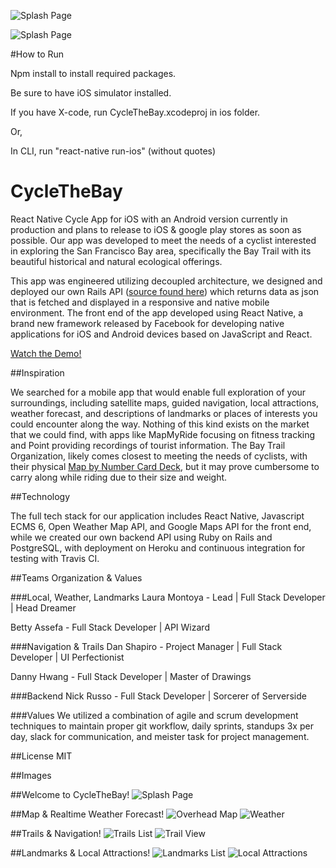 ![Splash Page](/imgs/icon.png)

   ![Splash Page](/imgs/Logo.png)

#How to Run

Npm install to install required packages.

Be sure to have iOS simulator installed.

If you have X-code, run CycleTheBay.xcodeproj in ios folder.

Or,

In CLI, run "react-native run-ios" (without quotes)


# CycleTheBay
React Native Cycle App for iOS with an Android version currently in production and plans to release to iOS & google play stores as soon as possible. Our app was developed to meet the needs of a cyclist interested in exploring the San Francisco Bay area, specifically the Bay Trail with its beautiful historical and natural ecological offerings.

This app was engineered utilizing decoupled architecture, we designed and deployed our own Rails API ([source found here](https://github.com/psiclops/cycle-api)) which returns data as json that is fetched and displayed in a responsive and native mobile environment. The front end of the app developed using React Native, a brand new framework released by Facebook for developing native applications for iOS and Android devices based on JavaScript and React.  

[Watch the Demo!](https://youtu.be/OI2wkQTdCrg)

##Inspiration

We searched for a mobile app that would enable full exploration of your surroundings, including satellite maps, guided navigation, local attractions, weather forecast, and descriptions of landmarks or places of interests you could encounter along the way. Nothing of this kind exists on the market that we could find, with apps like MapMyRide focusing on fitness tracking and Point providing recordings of tourist information. The Bay Trail Organization, likely comes closest to meeting the needs of cyclists, with their physical [Map by Number Card Deck](http://baytrail.org/get-on-the-trail/map-by-number/), but it may prove cumbersome to carry along while riding due to their size and weight.


##Technology

The full tech stack for our application includes React Native, Javascript ECMS 6, Open Weather Map API, and Google Maps API for the front end, while we created our own backend API using Ruby on Rails and PostgreSQL, with deployment on Heroku and continuous integration for testing with Travis CI. 

##Teams Organization & Values

###Local, Weather, Landmarks
Laura Montoya - Lead | Full Stack Developer | Head Dreamer

Betty Assefa - Full Stack Developer | API Wizard

###Navigation & Trails
Dan Shapiro - Project Manager | Full Stack Developer | UI Perfectionist

Danny Hwang - Full Stack Developer | Master of Drawings

###Backend
Nick Russo - Full Stack Developer | Sorcerer of Serverside

###Values
We utilized a combination of agile and scrum development techniques to maintain proper git workflow, daily sprints, standups 3x per day, slack for communication, and meister task for project management.

##License
MIT

##Images

##Welcome to CycleTheBay!
![Splash Page](/imgs/splash.png) 

##Map & Realtime Weather Forecast!
![Overhead Map](/imgs/overhead-map.png) ![Weather](/imgs/weather.png)

##Trails & Navigation!
![Trails List](/imgs/trails-list.png) ![Trail View](/imgs/trail-view.png) 

##Landmarks & Local Attractions!
![Landmarks List](/imgs/landmarks-list.png) ![Local Attractions](/imgs/local.png)



